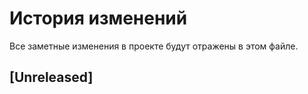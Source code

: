 # История изменений

Все заметные изменения в проекте будут отражены в этом файле.

## [Unreleased]
